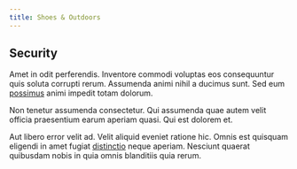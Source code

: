 ```yaml
---
title: Shoes & Outdoors
---
```


## Security

Amet in odit perferendis. Inventore commodi voluptas eos consequuntur quis soluta corrupti rerum. Assumenda animi nihil a ducimus sunt. Sed eum [possimus](/facere/eaque/principal.md) animi impedit totam dolorum.

Non tenetur assumenda consectetur. Qui assumenda quae autem velit officia praesentium earum aperiam quasi. Qui est dolorem et.

Aut libero error velit ad. Velit aliquid eveniet ratione hic. Omnis est quisquam eligendi in amet fugiat [distinctio](/facere/temporibus/excepturi/credit_card_account_blue_methodical.md) neque aperiam. Nesciunt quaerat quibusdam nobis in quia omnis blanditiis quia rerum.
